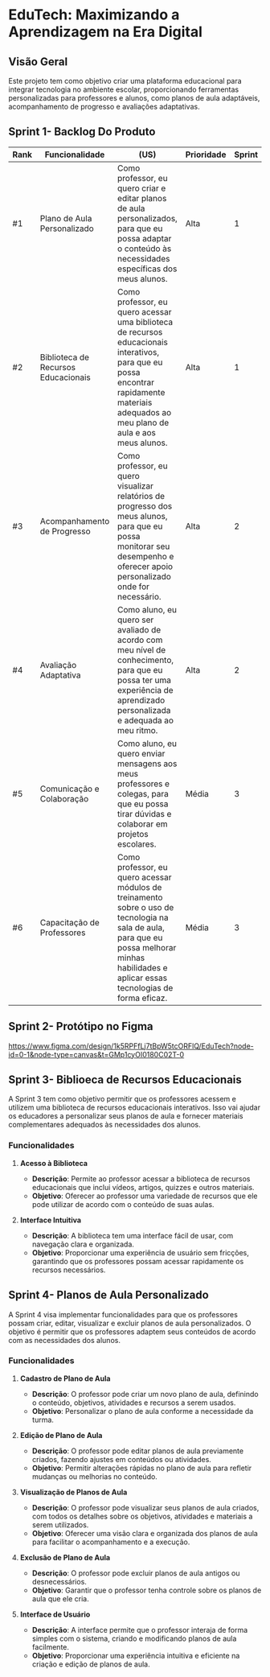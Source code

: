 # EduTech: Maximizando a Aprendizagem na Era Digital

## Visão Geral
Este projeto tem como objetivo criar uma plataforma educacional para integrar tecnologia no ambiente escolar, proporcionando ferramentas personalizadas para professores e alunos, como planos de aula adaptáveis, acompanhamento de progresso e avaliações adaptativas.

## Sprint 1- Backlog Do Produto

| **Rank** | **Funcionalidade**                | **(US)**                                                                                                                                                              | **Prioridade** | **Sprint** |
|------------|-----------------------------------|----------------------------------------------------------------------------------------------------------------------------------------------------------------------------------|----------------|------------------------|
|  #1   | Plano de Aula Personalizado       | Como professor, eu quero criar e editar planos de aula personalizados, para que eu possa adaptar o conteúdo às necessidades específicas dos meus alunos.                          | Alta           | 1                      |
|  #2  | Biblioteca de Recursos Educacionais | Como professor, eu quero acessar uma biblioteca de recursos educacionais interativos, para que eu possa encontrar rapidamente materiais adequados ao meu plano de aula e aos meus alunos. | Alta           | 1                     |
| #3   | Acompanhamento de Progresso       | Como professor, eu quero visualizar relatórios de progresso dos meus alunos, para que eu possa monitorar seu desempenho e oferecer apoio personalizado onde for necessário.        | Alta           | 2                      |
| #4   | Avaliação Adaptativa              | Como aluno, eu quero ser avaliado de acordo com meu nível de conhecimento, para que eu possa ter uma experiência de aprendizado personalizada e adequada ao meu ritmo.              | Alta           | 2                      |
| #5   | Comunicação e Colaboração         | Como aluno, eu quero enviar mensagens aos meus professores e colegas, para que eu possa tirar dúvidas e colaborar em projetos escolares.                                           | Média          | 3                     |
| #6   | Capacitação de Professores        | Como professor, eu quero acessar módulos de treinamento sobre o uso de tecnologia na sala de aula, para que eu possa melhorar minhas habilidades e aplicar essas tecnologias de forma eficaz. | Média          | 3                     |

## Sprint 2- Protótipo no Figma
https://www.figma.com/design/1k5RPFfLj7tBpW5tcORFlQ/EduTech?node-id=0-1&node-type=canvas&t=GMp1cyOI0180C02T-0

## Sprint 3- Biblioeca de Recursos Educacionais
A Sprint 3 tem como objetivo permitir que os professores acessem e utilizem uma biblioteca de recursos educacionais interativos. Isso vai ajudar os educadores a personalizar seus planos de aula e fornecer materiais complementares adequados às necessidades dos alunos.

### Funcionalidades

1. **Acesso à Biblioteca**
   - **Descrição**: Permite ao professor acessar a biblioteca de recursos educacionais que inclui vídeos, artigos, quizzes e outros materiais.
   - **Objetivo**: Oferecer ao professor uma variedade de recursos que ele pode utilizar de acordo com o conteúdo de suas aulas.

2. **Interface Intuitiva**
   - **Descrição**: A biblioteca tem uma interface fácil de usar, com navegação clara e organizada.
   - **Objetivo**: Proporcionar uma experiência de usuário sem fricções, garantindo que os professores possam acessar rapidamente os recursos necessários.

## Sprint 4- Planos de Aula Personalizado
A Sprint 4 visa implementar funcionalidades para que os professores possam criar, editar, visualizar e excluir planos de aula personalizados. O objetivo é permitir que os professores adaptem seus conteúdos de acordo com as necessidades dos alunos.

### Funcionalidades

1. **Cadastro de Plano de Aula**
   - **Descrição**: O professor pode criar um novo plano de aula, definindo o conteúdo, objetivos, atividades e recursos a serem usados.
   - **Objetivo**: Personalizar o plano de aula conforme a necessidade da turma.

2. **Edição de Plano de Aula**
   - **Descrição**: O professor pode editar planos de aula previamente criados, fazendo ajustes em conteúdos ou atividades.
   - **Objetivo**: Permitir alterações rápidas no plano de aula para refletir mudanças ou melhorias no conteúdo.

3. **Visualização de Planos de Aula**
   - **Descrição**: O professor pode visualizar seus planos de aula criados, com todos os detalhes sobre os objetivos, atividades e materiais a serem utilizados.
   - **Objetivo**: Oferecer uma visão clara e organizada dos planos de aula para facilitar o acompanhamento e a execução.

4. **Exclusão de Plano de Aula**
   - **Descrição**: O professor pode excluir planos de aula antigos ou desnecessários.
   - **Objetivo**: Garantir que o professor tenha controle sobre os planos de aula que ele cria.

5. **Interface de Usuário**
   - **Descrição**: A interface permite que o professor interaja de forma simples com o sistema, criando e modificando planos de aula facilmente.
   - **Objetivo**: Proporcionar uma experiência intuitiva e eficiente na criação e edição de planos de aula.
